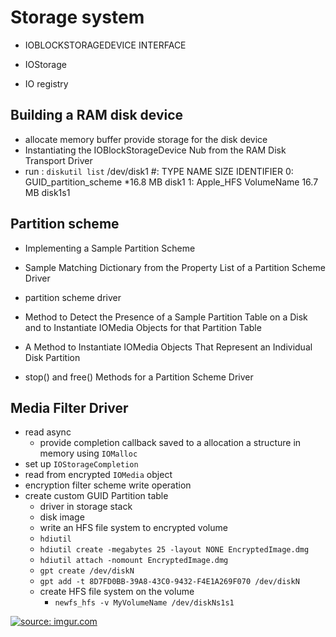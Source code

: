 # Storage system 
- IOBLOCKSTORAGEDEVICE INTERFACE

- IOStorage
- IO registry 




## Building a RAM disk device 
- allocate memory buffer provide storage for the disk device 
- Instantiating the IOBlockStorageDevice Nub from the RAM Disk Transport Driver
- run : `diskutil list`
    /dev/disk1
   #:   TYPE                    NAME            SIZE            IDENTIFIER
   0:   GUID_partition_scheme                   *16.8 MB        disk1
   1:   Apple_HFS               VolumeName      16.7 MB         disk1s1


## Partition scheme 
- Implementing a Sample Partition Scheme
- Sample Matching Dictionary from the Property List of a Partition Scheme Driver
- partition scheme driver 
- Method to Detect the Presence of a Sample Partition Table on a Disk and to Instantiate IOMedia Objects for that Partition Table
- A Method to Instantiate IOMedia Objects That Represent an Individual Disk Partition



- stop() and free() Methods for a Partition Scheme Driver

## Media Filter Driver
- read async 
    - provide completion callback saved to a allocation a structure in memory using `IOMalloc`
- set up `IOStorageCompletion`
- read from encrypted `IOMedia` object
- encryption filter scheme write operation 
- create custom GUID Partition table 
    - driver in storage stack   
    - disk image 
    - write an HFS file system to encrypted volume 
    - `hdiutil`
    - `hdiutil create -megabytes 25 -layout NONE EncryptedImage.dmg`
    - `hdiutil attach -nomount EncryptedImage.dmg`
    - `gpt create /dev/diskN`
    - `gpt add -t 8D7FD0BB-39A8-43C0-9432-F4E1A269F070 /dev/diskN`
    - create HFS file system on the volume 
        - `newfs_hfs -v MyVolumeName /dev/diskNs1s1`


<a href="https://imgur.com/brP63Zc"><img src="https://i.imgur.com/brP63Zc.png" title="source: imgur.com" /></a>
